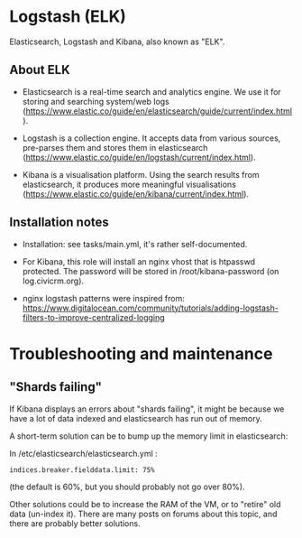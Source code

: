Logstash (ELK)
==============

Elasticsearch, Logstash and Kibana, also known as "ELK".

About ELK
---------

* Elasticsearch is a real-time search and analytics engine. We use it for storing and searching system/web logs (https://www.elastic.co/guide/en/elasticsearch/guide/current/index.html).

* Logstash is a collection engine. It accepts data from various sources, pre-parses them and stores them in elasticsearch (https://www.elastic.co/guide/en/logstash/current/index.html).

* Kibana is a visualisation platform. Using the search results from elasticsearch, it produces more meaningful visualisations (https://www.elastic.co/guide/en/kibana/current/index.html).

Installation notes
------------------

* Installation: see tasks/main.yml, it's rather self-documented.

* For Kibana, this role will install an nginx vhost that is htpasswd protected. The password will be stored in /root/kibana-password (on log.civicrm.org).

* nginx logstash patterns were inspired from: https://www.digitalocean.com/community/tutorials/adding-logstash-filters-to-improve-centralized-logging

Troubleshooting and maintenance
===============================

"Shards failing"
----------------

If Kibana displays an errors about "shards failing", it might be because we have a lot of data indexed and elasticsearch has run out of memory.

A short-term solution can be to bump up the memory limit in elasticsearch:

In /etc/elasticsearch/elasticsearch.yml :

    indices.breaker.fielddata.limit: 75%

(the default is 60%, but you should probably not go over 80%).

Other solutions could be to increase the RAM of the VM, or to "retire" old data (un-index it). There are many posts on forums about this topic, and there are probably better solutions.

